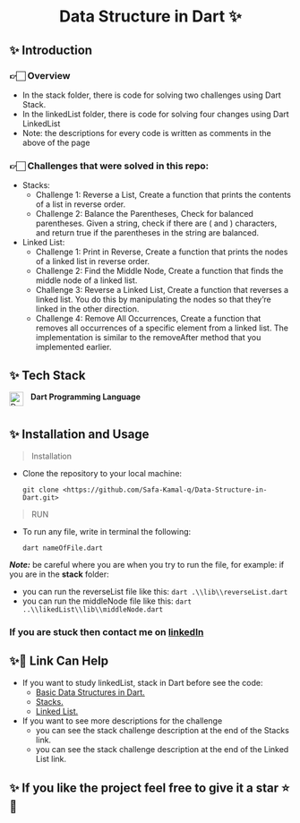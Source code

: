 <h1 align="center">Data Structure in Dart ✨️</h1>

## ✨️ Introduction

### 👉🏻 Overview

- In the stack folder, there is code for solving two challenges using Dart Stack.
- In the linkedList folder, there is code for solving four changes using Dart LinkedList
- Note: the descriptions for every code is written as comments in the above of the page

### 👉🏻 Challenges that were solved in this repo:

- Stacks:
    - Challenge 1: Reverse a List, Create a function that prints the contents of a list in reverse order.
    - Challenge 2: Balance the Parentheses, Check for balanced parentheses. Given a string, check if there are ( and ) characters, and return true if the parentheses in the string are balanced.
- Linked List:
    - Challenge 1: Print in Reverse, Create a function that prints the nodes of a linked list in reverse order.
    - Challenge 2: Find the Middle Node, Create a function that finds the middle node of a linked list.
    - Challenge 3: Reverse a Linked List, Create a function that reverses a linked list. You do this by manipulating the nodes so that they’re linked in the other direction.
    - Challenge 4: Remove All Occurrences, Create a function that removes all occurrences of a specific element from a linked list. The implementation is similar to the removeAfter method that you implemented earlier.

## ✨️ Tech Stack

**Dart Programming Language**
<img align="left" alt="Dart" width="25px" style="padding-right:10px;" src="https://uxwing.com/wp-content/themes/uxwing/download/brands-and-social-media/dart-programming-language-icon.png"/>
<br     />
<br     />

## ✨️ Installation and Usage

> Installation
> 
- Clone the repository to your local machine:
    
    ```
    git clone <https://github.com/Safa-Kamal-q/Data-Structure-in-Dart.git>
    
    ```
    

> RUN
> 
- To run any file, write in terminal the following:
    
    ```
    dart nameOfFile.dart
    
    ```
    

***Note:*** be careful where you are when you try to run the file, for example: if you are in the **stack** folder:

- you can run the reverseList file like this: `dart .\\lib\\reverseList.dart`
- you can run the middleNode file like this: `dart ..\\likedList\\lib\\middleNode.dart`

### If you are stuck then contact me on [linkedIn](https://www.linkedin.com/in/safa-qasrawi-073a3024b/)

## ✨️🔗 Link Can Help

- If you want to study linkedList, stack in Dart before see the code:
    - [Basic Data Structures in Dart.](https://www.kodeco.com/books/data-structures-algorithms-in-dart/v1.0/chapters/3-basic-data-structures-in-dart)
    - [Stacks.](https://www.kodeco.com/books/data-structures-algorithms-in-dart/v1.0/chapters/4-stacks)
    - [Linked List.](https://www.kodeco.com/books/data-structures-algorithms-in-dart/v1.0/chapters/5-linked-lists)
- If you want to see more descriptions for the challenge
    - you can see the stack challenge description at the end of the Stacks link.
    - you can see the stack challenge description at the end of the Linked List link.

## ✨️ If you like the project feel free to give it a star ⭐💖
